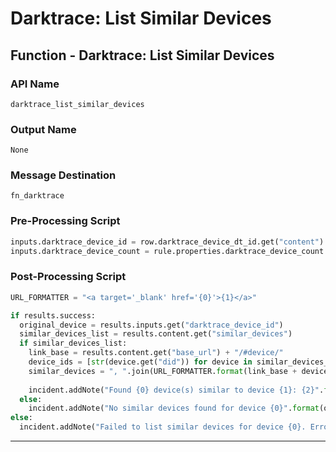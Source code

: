 <!--
    DO NOT MANUALLY EDIT THIS FILE
    THIS FILE IS AUTOMATICALLY GENERATED WITH resilient-sdk codegen
-->

# Darktrace: List Similar Devices

## Function - Darktrace: List Similar Devices

### API Name
`darktrace_list_similar_devices`

### Output Name
`None`

### Message Destination
`fn_darktrace`

### Pre-Processing Script
```python
inputs.darktrace_device_id = row.darktrace_device_dt_id.get("content")
inputs.darktrace_device_count = rule.properties.darktrace_device_count
```

### Post-Processing Script
```python
URL_FORMATTER = "<a target='_blank' href='{0}'>{1}</a>"

if results.success:
  original_device = results.inputs.get("darktrace_device_id")
  similar_devices_list = results.content.get("similar_devices")
  if similar_devices_list:
    link_base = results.content.get("base_url") + "/#device/"
    device_ids = [str(device.get("did")) for device in similar_devices_list]
    similar_devices = ", ".join(URL_FORMATTER.format(link_base + device, device) for device in device_ids)
    
    incident.addNote("Found {0} device(s) similar to device {1}: {2}".format(len(similar_devices_list), original_device, similar_devices))
  else:
    incident.addNote("No similar devices found for device {0}".format(original_device))
else:
  incident.addNote("Failed to list similar devices for device {0}. Error: {1}".format(original_device, results.reason))
```

---

